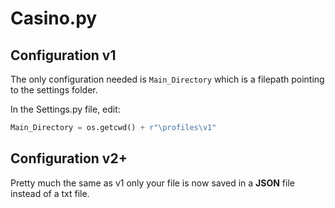 # Casino.py

## Configuration v1

The only configuration needed is `Main_Directory` which is a filepath pointing to the settings folder.

In the Settings.py file, edit:

```python
Main_Directory = os.getcwd() + r"\profiles\v1"
```

## Configuration v2+

Pretty much the same as v1 only your file is now saved in a **JSON** file instead of a txt file.

